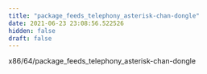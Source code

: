 ```yaml
---
title: "package_feeds_telephony_asterisk-chan-dongle"
date: 2021-06-23 23:08:56.522526
hidden: false
draft: false
---
```


x86/64/package_feeds_telephony_asterisk-chan-dongle

